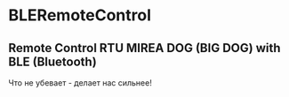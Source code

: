 # BLERemoteControl

## Remote Control RTU MIREA DOG (BIG DOG) with BLE (Bluetooth)
Что не убевает - делает нас сильнее!
